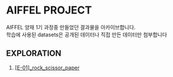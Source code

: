 # AIFFEL PROJECT
AIFFEL 양재 1기 과정중 만들었던 결과물을 아카이브합니다.  
학습에 사용된 datasets은 공개된 데이터나 직접 만든 데이터만 첨부합니다

## EXPLORATION
1. [\[E-01\]_rock_scissor_paper](/EXPLORATION/E-01/%5BE-01%5D_rock_scissor_paper.ipynb)